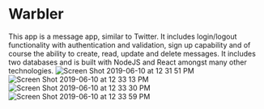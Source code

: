 # Warbler
This app is a message app, similar to Twitter. It includes login/logout functionality with authentication and validation, sign up capability and of course the ability to create, read, update and delete messages. It includes two databases and is built with NodeJS and React amongst many other technologies. 
![Screen Shot 2019-06-10 at 12 31 51 PM](https://user-images.githubusercontent.com/38797064/59285366-812de480-8c33-11e9-8ac8-d4ac85132e0c.png)
![Screen Shot 2019-06-10 at 12 33 13 PM](https://user-images.githubusercontent.com/38797064/59285402-8c811000-8c33-11e9-80f7-6721598bc41e.png)
![Screen Shot 2019-06-10 at 12 33 30 PM](https://user-images.githubusercontent.com/38797064/59285407-8e4ad380-8c33-11e9-8a1d-499f5d156177.png)
![Screen Shot 2019-06-10 at 12 33 59 PM](https://user-images.githubusercontent.com/38797064/59285421-9276f100-8c33-11e9-9995-bea8f32ea13e.png)
